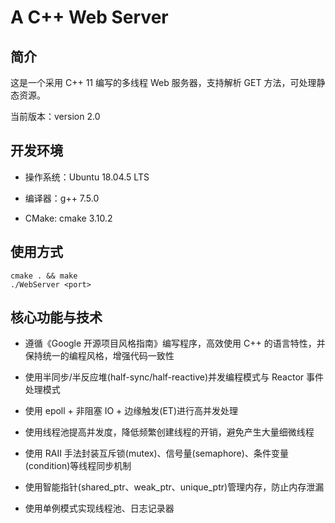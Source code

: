 # A C++ Web Server

## 简介

这是一个采用 C++ 11 编写的多线程 Web 服务器，支持解析 GET 方法，可处理静态资源。

当前版本：version 2.0

## 开发环境

- 操作系统：Ubuntu 18.04.5 LTS

- 编译器：g++ 7.5.0

- CMake: cmake 3.10.2

## 使用方式

```
cmake . && make
./WebServer <port>
```

## 核心功能与技术

- 遵循《Google 开源项目风格指南》编写程序，高效使用 C++ 的语言特性，并保持统一的编程风格，增强代码一致性

- 使用半同步/半反应堆(half-sync/half-reactive)并发编程模式与 Reactor 事件处理模式

- 使用 epoll + 非阻塞 IO + 边缘触发(ET)进行高并发处理

- 使用线程池提高并发度，降低频繁创建线程的开销，避免产生大量细微线程

- 使用 RAII 手法封装互斥锁(mutex)、信号量(semaphore)、条件变量(condition)等线程同步机制

- 使用智能指针(shared_ptr、weak_ptr、unique_ptr)管理内存，防止内存泄漏

- 使用单例模式实现线程池、日志记录器
